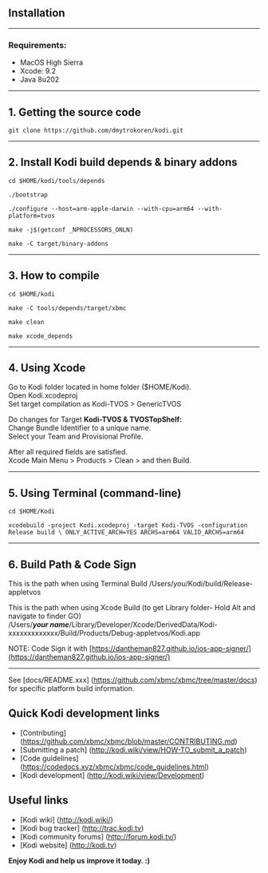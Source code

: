 ## Installation

-----------------------------------------------------------------------------
### Requirements: ###

- MacOS High Sierra
- Xcode: 9.2
- Java 8u202

-----------------------------------------------------------------------------
**1. Getting the source code**
-----------------------------------------------------------------------------
```
git clone https://github.com/dmytrokoren/kodi.git
```
-----------------------------------------------------------------------------
**2. Install Kodi build depends & binary addons**
-----------------------------------------------------------------------------
```
cd $HOME/kodi/tools/depends
```
```
./bootstrap
```
```
./configure --host=arm-apple-darwin --with-cpu=arm64 --with-platform=tvos
```
```
make -j$(getconf _NPROCESSORS_ONLN)
```
```
make -C target/binary-addons
```
-----------------------------------------------------------------------------
**3. How to compile**
-----------------------------------------------------------------------------
```
cd $HOME/kodi
```
```
make -C tools/depends/target/xbmc
```
```
make clean
```
```
make xcode_depends
```
-----------------------------------------------------------------------------
**4. Using Xcode**
-----------------------------------------------------------------------------

Go to Kodi folder located in home folder ($HOME/Kodi).<br>
Open Kodi.xcodeproj
<br>
Set target compilation as Kodi-TVOS > GenericTVOS<br>

Do changes for Target <b>Kodi-TVOS & TVOSTopShelf:</b><br>
Change Bundle Identifier to a unique name.<br>
Select your Team and Provisional Profile.

After all required fields are satisfied.<br>
Xcode Main Menu > Products > Clean > and then Build.

-----------------------------------------------------------------------------
**5. Using Terminal (command-line)**
-----------------------------------------------------------------------------
```
cd $HOME/Kodi
```
```
xcodebuild -project Kodi.xcodeproj -target Kodi-TVOS -configuration Release build \ ONLY_ACTIVE_ARCH=YES ARCHS=arm64 VALID_ARCHS=arm64
```
-----------------------------------------------------------------------------
**6. Build Path & Code Sign**
-----------------------------------------------------------------------------
This is the path when using Terminal Build
    /Users/*you*/Kodi/build/Release-appletvos
    
This is the path when using Xcode Build (to get Library folder- Hold Alt and navigate to finder GO)<br>
    /Users/***your name***/Library/Developer/Xcode/DerivedData/Kodi-xxxxxxxxxxxxx/Build/Products/Debug-appletvos/Kodi.app

NOTE: Code Sign it with [https://dantheman827.github.io/ios-app-signer/](https://dantheman827.github.io/ios-app-signer/)

-----------------------------------------------------------------------------

See [docs/README.xxx] (https://github.com/xbmc/xbmc/tree/master/docs) for specific platform build information.

## Quick Kodi development links

* [Contributing] (https://github.com/xbmc/xbmc/blob/master/CONTRIBUTING.md)
* [Submitting a patch] (http://kodi.wiki/view/HOW-TO_submit_a_patch)
* [Code guidelines] (https://codedocs.xyz/xbmc/xbmc/code_guidelines.html)
* [Kodi development] (http://kodi.wiki/view/Development)

## Useful links

* [Kodi wiki] (http://kodi.wiki/)
* [Kodi bug tracker] (http://trac.kodi.tv)
* [Kodi community forums] (http://forum.kodi.tv/)
* [Kodi website] (http://kodi.tv)

**Enjoy Kodi and help us improve it today. :)**
